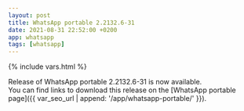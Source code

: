 ```yaml
---
layout: post
title: WhatsApp portable 2.2132.6-31
date: 2021-08-31 22:52:00 +0200
app: whatsapp
tags: [whatsapp]
---
```

{% include vars.html %}

Release of WhatsApp portable 2.2132.6-31 is now available.<br />
You can find links to download this release on the [WhatsApp portable page]({{ var_seo_url | append: '/app/whatsapp-portable/' }}).
